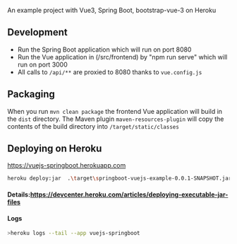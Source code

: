An example project with Vue3, Spring Boot, bootstrap-vue-3 on Heroku

## Development

- Run the Spring Boot application which will run on port 8080
- Run the Vue application in (/src/frontend) by "npm run serve"  which will run on port 3000
- All calls to `/api/**` are proxied to 8080 thanks to `vue.config.js`

## Packaging

When you run `mvn clean package` the frontend Vue application will build in the `dist` directory.
The Maven plugin `maven-resources-plugin` will copy the contents of the build directory into `/target/static/classes`

## Deploying on Heroku
https://vuejs-springboot.herokuapp.com

```bash
heroku deploy:jar  .\target\springboot-vuejs-example-0.0.1-SNAPSHOT.jar --app vuejs-springboot
```
#### Details:https://devcenter.heroku.com/articles/deploying-executable-jar-files
#### Logs
```bash
>heroku logs --tail --app vuejs-springboot
```